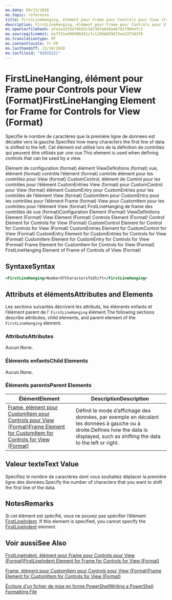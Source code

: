 ```yaml
---
ms.date: 09/13/2016
ms.topic: reference
title: FirstLineHanging, élément pour Frame pour Controls pour View (Format)
description: FirstLineHanging, élément pour Frame pour Controls pour View (Format)
ms.openlocfilehash: a7a2aa533a74bd3c347307ab49a467d1f9844fc3
ms.sourcegitcommit: ba7315a496986451cfc1296b659d73ea2373d3f0
ms.translationtype: MT
ms.contentlocale: fr-FR
ms.lasthandoff: 12/10/2020
ms.locfileid: "92655221"
---
```

# <a name="firstlinehanging-element-for-frame-for-controls-for-view-format"></a><span data-ttu-id="6f454-103">FirstLineHanging, élément pour Frame pour Controls pour View (Format)</span><span class="sxs-lookup"><span data-stu-id="6f454-103">FirstLineHanging Element for Frame for Controls for View (Format)</span></span>

<span data-ttu-id="6f454-104">Spécifie le nombre de caractères que la première ligne de données est décalée vers la gauche.</span><span class="sxs-lookup"><span data-stu-id="6f454-104">Specifies how many characters the first line of data is shifted to the left.</span></span> <span data-ttu-id="6f454-105">Cet élément est utilisé lors de la définition de contrôles qui peuvent être utilisés par une vue.</span><span class="sxs-lookup"><span data-stu-id="6f454-105">This element is used when defining controls that can be used by a view.</span></span>

<span data-ttu-id="6f454-106">Élément de configuration (format) élément ViewDefinitions (format) vue, élément (format) contrôle l’élément (format) contrôle élément pour les contrôles pour View (format) CustomControl, élément de Control pour les contrôles pour l’élément CustomEntries View (format) pour CustomControl pour View (format) élément CustomEntry pour CustomEntries pour les contrôles de l’élément View (format) CustomItem pour CustomEntry pour les contrôles pour l’élément Frame (format) View pour CustomItem pour les contrôles pour l’élément View (format) FirstLineHanging de frame des contrôles de vue (format)</span><span class="sxs-lookup"><span data-stu-id="6f454-106">Configuration Element (Format) ViewDefinitions Element (Format) View Element (Format) Controls Element (Format) Control Element for Controls for View (Format) CustomControl Element for Control for Controls for View (Format) CustomEntries Element for CustomControl for View (Format) CustomEntry Element for CustomEntries for Controls for View (Format) CustomItem Element for CustomEntry for Controls for View (Format) Frame Element for CustomItem for Controls for View (Format) FirstLineHanging Element of Frame of Controls of View (Format)</span></span>

## <a name="syntax"></a><span data-ttu-id="6f454-107">Syntaxe</span><span class="sxs-lookup"><span data-stu-id="6f454-107">Syntax</span></span>

```xml
<FirstLineHanging>NumberOfCharactersToShift</FirstLineHanging>
```

## <a name="attributes-and-elements"></a><span data-ttu-id="6f454-108">Attributs et éléments</span><span class="sxs-lookup"><span data-stu-id="6f454-108">Attributes and Elements</span></span>

<span data-ttu-id="6f454-109">Les sections suivantes décrivent les attributs, les éléments enfants et l’élément parent de l' `FirstLineHanging` élément.</span><span class="sxs-lookup"><span data-stu-id="6f454-109">The following sections describe attributes, child elements, and parent element of the `FirstLineHanging` element.</span></span>

### <a name="attributes"></a><span data-ttu-id="6f454-110">Attributs</span><span class="sxs-lookup"><span data-stu-id="6f454-110">Attributes</span></span>

<span data-ttu-id="6f454-111">Aucun.</span><span class="sxs-lookup"><span data-stu-id="6f454-111">None.</span></span>

### <a name="child-elements"></a><span data-ttu-id="6f454-112">Éléments enfants</span><span class="sxs-lookup"><span data-stu-id="6f454-112">Child Elements</span></span>

<span data-ttu-id="6f454-113">Aucun.</span><span class="sxs-lookup"><span data-stu-id="6f454-113">None.</span></span>

### <a name="parent-elements"></a><span data-ttu-id="6f454-114">Éléments parents</span><span class="sxs-lookup"><span data-stu-id="6f454-114">Parent Elements</span></span>

|<span data-ttu-id="6f454-115">Élément</span><span class="sxs-lookup"><span data-stu-id="6f454-115">Element</span></span>|<span data-ttu-id="6f454-116">Description</span><span class="sxs-lookup"><span data-stu-id="6f454-116">Description</span></span>|
|-------------|-----------------|
|[<span data-ttu-id="6f454-117">Frame, élément pour CustomItem pour Controls pour View (Format)</span><span class="sxs-lookup"><span data-stu-id="6f454-117">Frame Element for CustomItem for Controls for View (Format)</span></span>](./frame-element-for-customitem-for-controls-for-view-format.md)|<span data-ttu-id="6f454-118">Définit le mode d’affichage des données, par exemple en décalant les données à gauche ou à droite.</span><span class="sxs-lookup"><span data-stu-id="6f454-118">Defines how the data is displayed, such as shifting the data to the left or right.</span></span>|

## <a name="text-value"></a><span data-ttu-id="6f454-119">Valeur texte</span><span class="sxs-lookup"><span data-stu-id="6f454-119">Text Value</span></span>

<span data-ttu-id="6f454-120">Spécifiez le nombre de caractères dont vous souhaitez déplacer la première ligne des données.</span><span class="sxs-lookup"><span data-stu-id="6f454-120">Specify the number of characters that you want to shift the first line of the data.</span></span>

## <a name="remarks"></a><span data-ttu-id="6f454-121">Notes</span><span class="sxs-lookup"><span data-stu-id="6f454-121">Remarks</span></span>

<span data-ttu-id="6f454-122">Si cet élément est spécifié, vous ne pouvez pas spécifier l’élément [FirstLineIndent](./firstlineindent-element-for-frame-for-controls-for-view-format.md) .</span><span class="sxs-lookup"><span data-stu-id="6f454-122">If this element is specified, you cannot specify the [FirstLineIndent](./firstlineindent-element-for-frame-for-controls-for-view-format.md) element.</span></span>

## <a name="see-also"></a><span data-ttu-id="6f454-123">Voir aussi</span><span class="sxs-lookup"><span data-stu-id="6f454-123">See Also</span></span>

[<span data-ttu-id="6f454-124">FirstLineIndent, élément pour Frame pour Controls pour View (Format)</span><span class="sxs-lookup"><span data-stu-id="6f454-124">FirstLineIndent Element for Frame for Controls for View (Format)</span></span>](./firstlineindent-element-for-frame-for-controls-for-view-format.md)

[<span data-ttu-id="6f454-125">Frame, élément pour CustomItem pour Controls pour View (Format)</span><span class="sxs-lookup"><span data-stu-id="6f454-125">Frame Element for CustomItem for Controls for View (Format)</span></span>](./frame-element-for-customitem-for-controls-for-view-format.md)

[<span data-ttu-id="6f454-126">Écriture d’un fichier de mise en forme PowerShell</span><span class="sxs-lookup"><span data-stu-id="6f454-126">Writing a PowerShell Formatting File</span></span>](./writing-a-powershell-formatting-file.md)
